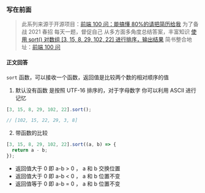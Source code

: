 ### 写在前面

> 此系列来源于开源项目：[前端 100 问：能搞懂 80%的请把简历给我](https://github.com/yygmind/blog/issues/43)
> 为了备战 2021 春招
> 每天一题，督促自己
> 从多方面多角度总结答案，丰富知识
> [使用 sort() 对数组 [3, 15, 8, 29, 102, 22] 进行排序，输出结果](https://github.com/Advanced-Frontend/Daily-Interview-Question/issues/66)
> 简书整合地址：[前端 100 问](https://www.jianshu.com/c/70e2e00df1b0)

#### 正文回答

`sort` 函数，可以接收一个函数，返回值是比较两个数的相对顺序的值

1. 默认没有函数 是按照 UTF-16 排序的，对于字母数字 你可以利用 ASCII 进行记忆

```js
[3, 15, 8, 29, 102, 22].sort();

// [102, 15, 22, 29, 3, 8]
```

2. 带函数的比较

```js
[3, 15, 8, 29, 102, 22].sort((a, b) => {
  return a - b;
});
```

- 返回值大于 0 即 a-b > 0 ， a 和 b 交换位置
- 返回值大于 0 即 a-b < 0 ， a 和 b 位置不变
- 返回值等于 0 即 a-b = 0 ， a 和 b 位置不变
